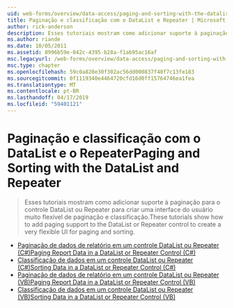 ```yaml
---
uid: web-forms/overview/data-access/paging-and-sorting-with-the-datalist-and-repeater/index
title: Paginação e classificação com o DataList e Repeater | Microsoft Docs
author: rick-anderson
description: Esses tutoriais mostram como adicionar suporte à paginação para o controle DataList ou Repeater para criar uma interface do usuário muito flexível de paginação e classificação.
ms.author: riande
ms.date: 10/05/2011
ms.assetid: 8996b59e-042c-4395-b28a-f1ab95ac16af
msc.legacyurl: /web-forms/overview/data-access/paging-and-sorting-with-the-datalist-and-repeater
msc.type: chapter
ms.openlocfilehash: 59c0a820e30f302ac56dd000837f40f7c13fe183
ms.sourcegitcommit: 0f1119340e4464720cfd16d0ff15764746ea1fea
ms.translationtype: MT
ms.contentlocale: pt-BR
ms.lasthandoff: 04/17/2019
ms.locfileid: "59401121"
---
```

# <a name="paging-and-sorting-with-the-datalist-and-repeater"></a><span data-ttu-id="1f543-103">Paginação e classificação com o DataList e o Repeater</span><span class="sxs-lookup"><span data-stu-id="1f543-103">Paging and Sorting with the DataList and Repeater</span></span>

> <span data-ttu-id="1f543-104">Esses tutoriais mostram como adicionar suporte à paginação para o controle DataList ou Repeater para criar uma interface do usuário muito flexível de paginação e classificação.</span><span class="sxs-lookup"><span data-stu-id="1f543-104">These tutorials show how to add paging support to the DataList or Repeater control to create a very flexible UI for paging and sorting.</span></span>


- [<span data-ttu-id="1f543-105">Paginação de dados de relatório em um controle DataList ou Repeater (C#)</span><span class="sxs-lookup"><span data-stu-id="1f543-105">Paging Report Data in a DataList or Repeater Control (C#)</span></span>](paging-report-data-in-a-datalist-or-repeater-control-cs.md)
- [<span data-ttu-id="1f543-106">Classificação de dados em um controle DataList ou Repeater (C#)</span><span class="sxs-lookup"><span data-stu-id="1f543-106">Sorting Data in a DataList or Repeater Control (C#)</span></span>](sorting-data-in-a-datalist-or-repeater-control-cs.md)
- [<span data-ttu-id="1f543-107">Paginação de dados de relatório em um controle DataList ou Repeater (VB)</span><span class="sxs-lookup"><span data-stu-id="1f543-107">Paging Report Data in a DataList or Repeater Control (VB)</span></span>](paging-report-data-in-a-datalist-or-repeater-control-vb.md)
- [<span data-ttu-id="1f543-108">Classificação de dados em um controle DataList ou Repeater (VB)</span><span class="sxs-lookup"><span data-stu-id="1f543-108">Sorting Data in a DataList or Repeater Control (VB)</span></span>](sorting-data-in-a-datalist-or-repeater-control-vb.md)
